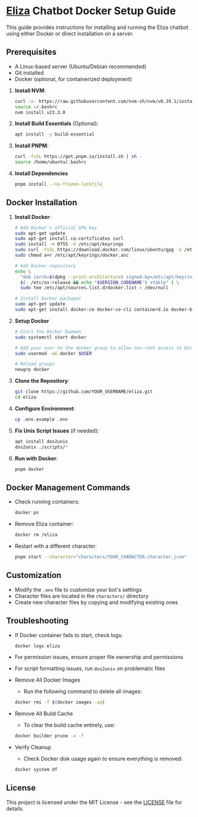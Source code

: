 # [Eliza](https://github.com/elizaos/eliza) Chatbot Docker Setup Guide

This guide provides instructions for installing and running the Eliza chatbot using either Docker or direct installation on a server.

## Prerequisites

- A Linux-based server (Ubuntu/Debian recommended)
- Git installed
- Docker (optional, for containerized deployment)

1. **Install NVM**:

    ```bash
    curl -o- https://raw.githubusercontent.com/nvm-sh/nvm/v0.39.1/install.sh | bash
    source ~/.bashrc
    nvm install v23.3.0
    ```

2. **Install Build Essentials** (Optional):

    ```bash
    apt install -y build-essential
    ```

3. **Install PNPM**:
    ```bash
    curl -fsSL https://get.pnpm.io/install.sh | sh -
    source /home/ubuntu/.bashrc
    ```

4. **Install Dependencies**
    ```bash
    pnpm install --no-frozen-lockfile
    ```

## Docker Installation

1. **Install Docker**:

    ```bash
    # Add Docker's official GPG key
    sudo apt-get update
    sudo apt-get install ca-certificates curl
    sudo install -m 0755 -d /etc/apt/keyrings
    sudo curl -fsSL https://download.docker.com/linux/ubuntu/gpg -o /etc/apt/keyrings/docker.asc
    sudo chmod a+r /etc/apt/keyrings/docker.asc

    # Add Docker repository
    echo \
      "deb [arch=$(dpkg --print-architecture) signed-by=/etc/apt/keyrings/docker.asc] https://download.docker.com/linux/ubuntu \
      $(. /etc/os-release && echo "$VERSION_CODENAME") stable" | \
      sudo tee /etc/apt/sources.list.d/docker.list > /dev/null

    # Install Docker packages
    sudo apt-get update
    sudo apt-get install docker-ce docker-ce-cli containerd.io docker-buildx-plugin docker-compose-plugin
    ```
   
2. **Setup Docker**
    ```bash
    # Start the Docker Daemon
    sudo systemctl start docker
   
    # Add your user to the docker group to allow non-root access to Docker
    sudo usermod -aG docker $USER
   
    # Reload groups
    newgrp docker
    ```

3. **Clone the Repository**:

    ```bash
    git clone https://github.com/YOUR_USERNAME/eliza.git
    cd eliza
    ```

4. **Configure Environment**:

    ```bash
    cp .env.example .env
    ```

5. **Fix Unix Script Issues** (if needed):

    ```bash
    apt install dos2unix
    dos2unix ./scripts/*
    ```

6. **Run with Docker**:
    ```bash
    pnpm docker
    ```

## Docker Management Commands

- Check running containers:

    ```bash
    docker ps
    ```

- Remove Eliza container:

    ```bash
    docker rm /eliza
    ```

- Restart with a different character:
    ```bash
    pnpm start --character="characters/YOUR_CHARACTER.character.json"
    ```

## Customization

- Modify the `.env` file to customize your bot's settings
- Character files are located in the `characters/` directory
- Create new character files by copying and modifying existing ones

## Troubleshooting

- If Docker container fails to start, check logs:
    ```bash
    docker logs eliza
    ```
- For permission issues, ensure proper file ownership and permissions
- For script formatting issues, run `dos2unix` on problematic files

- Remove All Docker Images
    - Run the following command to delete all images:
    ```bash
    docker rmi -f $(docker images -aq)
    ```

- Remove All Build Cache
    - To clear the build cache entirely, use:
    ```bash
    docker builder prune -a -f
    ```
- Verify Cleanup
    - Check Docker disk usage again to ensure everything is removed:
    ```bash
    docker system df
    ```

## License

This project is licensed under the MIT License - see the [LICENSE](LICENSE) file for details.
